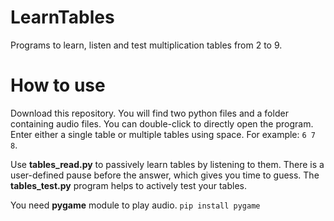 # LearnTables
Programs to learn, listen and test multiplication tables from 2 to 9.

# How to use
Download this repository. You will find two python files and a folder containing audio files. You can double-click to directly open the program. Enter either a single table or multiple tables using space. For example: `6 7 8`.

Use **tables_read.py** to passively learn tables by listening to them. There is a user-defined pause before the answer, which gives you time to guess. The **tables_test.py** program helps to actively test your tables.

You need **pygame** module to play audio. `pip install pygame`
